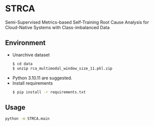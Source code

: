 # STRCA
Semi-Supervised Metrics-based Self-Training Root Cause Analysis for Cloud-Native Systems with Class-imbalanced Data
## Environment
* Unarchive dataset
    ```bash
    $ cd data
    $ unzip rca_multimodal_window_size_11.pkl.zip
    ```
* Python 3.10.11 are suggested.
* Install requirements
    ```bash
    $ pip install -r requirements.txt
    ```
## Usage
```bash
python -m STRCA.main
```

